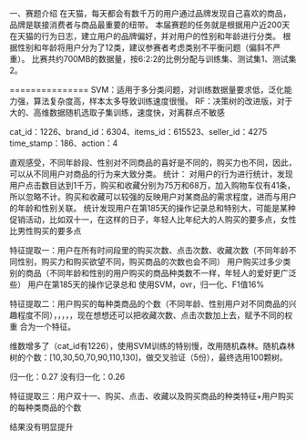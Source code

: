 一、赛题介绍
在天猫，每天都会有数千万的用户通过品牌发现自己喜欢的商品，品牌是联接消费者与商品最重要的纽带。 
本届赛题的任务就是根据用户近200天在天猫的行为日志，建立用户的品牌偏好，并对用户的性别和年龄进行分类。 
根据性别和年龄将用户分为了12类，建议参赛者考虑类别不平衡问题（偏斜不严重）。
比赛共约700MB的数据量，按6:2:2的比例分配与训练集、测试集1、测试集2。

===============
SVM：适用于多分类问题，对训练数据量要求低，泛化能力强，算法复杂度高，样本太多导致训练速度很慢。
RF：决策树的改进版，对于大的、高维数据随机选取子集训练，速度快，对离群点不敏感

cat_id：1226、brand_id：6304、items_id：615523、seller_id：4275 time_stamp：186、action：4
 
直观感受，不同年龄段、性别对不同商品的喜好是不同的，购买力也不同，因此，可以从不同用户对商品的行为来大致分类。
统计：
     对用户的行为进行统计，发现用户点击数目达到1千万，购买和收藏分别为75万和68万，加入购物车仅有41条，所以忽略不计。购买和收藏可以较强的反映用户对某商品的需求程度，进而与用户的年龄和性别关联。
     统计发现用户在第185天的操作记录总和特别大，可能是某种促销活动，比如双十一，在这样的日子，年轻人比年纪大的人购买的要多点，女性比男性购买的要多点

特征提取一：用户在所有时间段里的购买次数、点击次数、收藏次数（不同年龄不同性别，购买力和购买欲望不同，购买商品的次数也会不同）
           用户购买过多少类别的商品（不同年龄和性别的用户购买的商品种类数不一样，年轻人的爱好更广泛些）
           用户在第185天的操作记录总和
使用SVM，ovr，归一化、F1值16%

特征提取二：用户购买的每种类商品的个数（不同年龄、性别用户对不同商品的兴趣程度不同），，，，，现在想想还可以把收藏次数、点击次数加上去，赋予不同的权重 		合为一个特征。

维数增多了（cat_id有1226），使用SVM训练的特别慢，改用随机森林。随机森林树的个数：[10,30,50,70,90,110,130]，做交叉验证（5份），最终选用100颗树。

归一化：0.27  没有归一化：0.26

特征提取三：用户双十一、购买、点击、收藏以及购买商品的种类特征+用户购买的每种类商品的个数

结果没有明显提升






